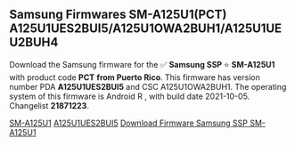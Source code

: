 <h2>Samsung Firmwares SM-A125U1(PCT) A125U1UES2BUI5/A125U1OWA2BUH1/A125U1UEU2BUH4</h2>
Download the Samsung firmware for the ✅ <strong>Samsung SSP </strong> ⭐ <strong>SM-A125U1</strong> with product code <strong>PCT</strong> <strong> from Puerto Rico</strong>. This firmware has version number PDA <strong>A125U1UES2BUI5</strong> and CSC A125U1OWA2BUH1. The operating system of this firmware is Android R , with build date 2021-10-05. Changelist <strong>21871223</strong>.


[SM-A125U1](https://samfirm.shop/samsung/model/SM-A125U1)
[A125U1UES2BUI5](https://samfirm.shop/samsung/pda/A125U1UES2BUI5)
[Download Firmware Samsung SSP SM-A125U1](https://samfirm.shop/samsung/firmware/462825)

